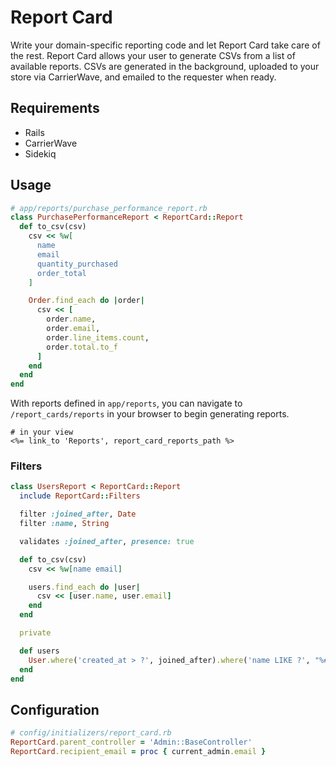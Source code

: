 # Report Card

Write your domain-specific reporting code and let Report Card take care of the
rest. Report Card allows your user to generate CSVs from a list of available
reports. CSVs are generated in the background, uploaded to your store via
CarrierWave, and emailed to the requester when ready.

## Requirements

* Rails
* CarrierWave
* Sidekiq

## Usage

```ruby
# app/reports/purchase_performance_report.rb
class PurchasePerformanceReport < ReportCard::Report
  def to_csv(csv)
    csv << %w[
      name
      email
      quantity_purchased
      order_total
    ]

    Order.find_each do |order|
      csv << [
        order.name,
        order.email,
        order.line_items.count,
        order.total.to_f
      ]
    end
  end
end
```

With reports defined in `app/reports`, you can navigate to
`/report_cards/reports` in your browser to begin generating reports.

```erb
# in your view
<%= link_to 'Reports', report_card_reports_path %>
```

### Filters

```ruby
class UsersReport < ReportCard::Report
  include ReportCard::Filters

  filter :joined_after, Date
  filter :name, String

  validates :joined_after, presence: true

  def to_csv(csv)
    csv << %w[name email]

    users.find_each do |user|
      csv << [user.name, user.email]
    end
  end

  private

  def users
    User.where('created_at > ?', joined_after).where('name LIKE ?', "%#{name}%")
  end
end
```

## Configuration

```ruby
# config/initializers/report_card.rb
ReportCard.parent_controller = 'Admin::BaseController'
ReportCard.recipient_email = proc { current_admin.email }
```

